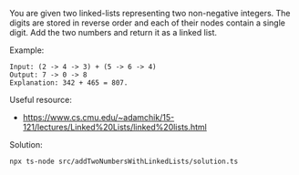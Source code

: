 You are given two linked-lists representing two non-negative integers. 
The digits are stored in reverse order and each of their nodes contain a single digit. 
Add the two numbers and return it as a linked list.

Example:
```
Input: (2 -> 4 -> 3) + (5 -> 6 -> 4)
Output: 7 -> 0 -> 8
Explanation: 342 + 465 = 807.
```

Useful resource:
* https://www.cs.cmu.edu/~adamchik/15-121/lectures/Linked%20Lists/linked%20lists.html

Solution:
```shell script
npx ts-node src/addTwoNumbersWithLinkedLists/solution.ts
```